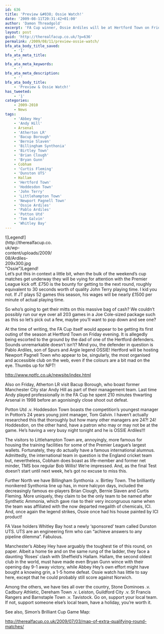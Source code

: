 ```yaml
---
id: 636
title: 'Preview &#038; Ossie Watch!'
date: '2009-08-11T20:31:42+01:00'
author: 'Damon Threadgold'
excerpt: 'FA Cup winner, Ossie Ardiles will be at Hertford Town on Friday, along with the coveted jug itself.'
layout: post
guid: 'http://therealfacup.co.uk/?p=636'
permalink: /2009/08/11/preview-ossie-watch/
bfa_ata_body_title_saved:
    - '1'
bfa_ata_meta_title:
    - ''
bfa_ata_meta_keywords:
    - ''
bfa_ata_meta_description:
    - ''
bfa_ata_body_title:
    - 'Preview & Ossie Watch!'
has_tweeted:
    - '1'
categories:
    - 2009-2010
    - News
tags:
    - 'Abbey Hey'
    - 'Andy Hill'
    - Arsenal
    - 'Atherton LR'
    - 'Bacup Borough'
    - 'Bernie Slaven'
    - 'Billingham Synthonia'
    - 'Birtley Town'
    - 'Brian Clough'
    - 'Bryan Gunn'
    - Cobham
    - 'Curtis Fleming'
    - 'Dunston UTS'
    - Hallam
    - 'Hertford Town'
    - 'Hoddesdon Town'
    - 'John Terry'
    - 'Littlehampton Town'
    - 'Newport Pagnell Town'
    - 'Ossie Ardiles'
    - 'Pablo Ardiles'
    - 'Potton Utd'
    - 'Tom Galvin'
    - 'Whitley Bay'
---
```


<div class="wp-caption alignleft" id="attachment_678" style="width: 156px">![Legend!](http://therealfacup.co.uk/wp-content/uploads/2009/08/Ardiles-209x300.jpg "Ossie")Legend!

</div>Let’s put this in context a little bit, when the bulk of the weekend’s cup matches get underway they will be vying for attention with the Premier League kick off. £750 is the bounty for getting to the next round, roughly equivalent to 30 seconds worth of quality John Terry playing time. I kid you not. If JT plays 52 games this season, his wages will be nearly £1500 per minute of actual playing time.

So who’s going to get their mitts on this massive bag of cash? We couldn’t possibly run our eye over all 203 games in a Joe Cole-sized package such as this so let’s pick out a few, maybe you’ll want to pop down and see one?

At the time of writing, the FA Cup itself would appear to be getting its first outing of the season at Hertford Town on Friday evening. It is allegedly being escorted to the ground by the dad of one of the Hertford defenders. Sounds unremarkable doesn’t isn’t? Mind you, the defender in question is Pablo Ardiles, son of Spurs and Argie legend OSSIE! Hertford will be hosting Newport Pagnell Town who appear to be, singularly, the most organised and accessible club on the web, even if the colours are a bit mad on the eye. Thumbs up for NPT!

http://www.nptfc.co.uk/newsite/index.html

Also on Friday, Atherton LR visit Bacup Borough, who boast former Manchester City star Andy Hill as part of their management team. Last time Andy played professionally in the FA Cup he spent 210 minutes thwarting Arsenal in 1998 before an agonisingly close shoot out defeat.

Potton Utd .v. Hoddesdon Town boasts the competition’s youngest manager in Potton’s 24 years young joint manager, Tom Galvin. I haven’t actually researched this that thoroughly but how many other managers are 24?! 24! Hoddesdon, on the other hand, have a patron who may or may not be at the game. He’s having a very busy night tonight and he is OSSIE Ardiles!!!

The visitors to Littlehampton Town are, annoyingly, more famous for housing the training facilities for some of the Premier League’s largest wallets. Fortunately, they do actually have a famous international alumnus. Admittedly, the international team in question is the England cricket team but, nevertheless, Cobham does boast as life-member and former net minder, TMS box regular Bob Willis! We’re impressed. And, as the final Test doesn’t start until next week, he’s got no excuse to miss this.

Further North we have Billingham Synthonia .v. Birtley Town. The brilliantly monikered Synthonia line up has, in more halcyon days, included the decreasingly famous ex-players Brian Clough, Bernie Slaven and Curtis Fleming. More uniquely, they claim to be the only team to be named after Synthetic Ammonia, which gave rise to their very incongruous name when the team was affiliated with the now departed megalith of chemicals, ICI. And, once again the legend strikes, Ossie once had his house painted by ICI product!

FA Vase holders Whitley Bay host a newly ‘sponsored’ team called Dunston UTS. UTS are an engineering firm who can “achieve answers to any pipeline dilemma”. Fabulous.

Manchester’s Abbey Hey have arguably the toughest tie of this round, on paper. Albeit a home tie and on the same rung of the ladder, they face a daunting ‘Roses’ clash with Sheffield’s Hallam. Hallam, the second oldest club in the world, must have made even Bryan Gunn wince with their opening day 9-1 away victory, while Abbey Hey’s own effort might have bought a knowing grin, a 1-5 home defeat. Ossie watch has little to say here, except that he could probably still score against Norwich.

Among the others, we have ties all over the country, Stone Dominoes .v. Cadbury Athletic, Dereham Town .v. Leiston, Guildford City .v. St Francis Rangers and Barnstaple Town .v. Tavistock. Go on, support your local team. If not, support someone else’s local team, have a holiday, you’re worth it.

See also, Simon’s Brilliant Cup Game Map:

http://therealfacup.co.uk/2009/07/03/map-of-extra-qualifying-round-matches/